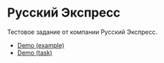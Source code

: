 # Русский Экспресс

Тестовое задание от компании Русский Экспресс.
* [Demo (example)](https://loveravel.github.io/rus-express/exapmle.html)
* [Demo (task)](https://loveravel.github.io/rus-express/task.html)

